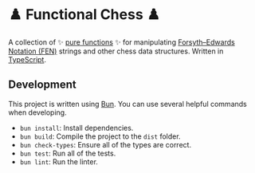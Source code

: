 # ♟️  Functional Chess ♟️ 

A collection of ✨ [pure functions](https://en.wikipedia.org/wiki/Pure_function) ✨ for manipulating
[Forsyth–Edwards Notation (FEN)](https://en.wikipedia.org/wiki/Fen) strings and other chess data
structures. Written in [TypeScript](http://typescriptlang.org/).

## Development

This project is written using [Bun](https://bun.sh/). You can use several helpful commands when
developing.

* `bun install`: Install dependencies.
* `bun build`: Compile the project to the `dist` folder.
* `bun check-types`: Ensure all of the types are correct.
* `bun test`: Run all of the tests.
* `bun lint`: Run the linter.
